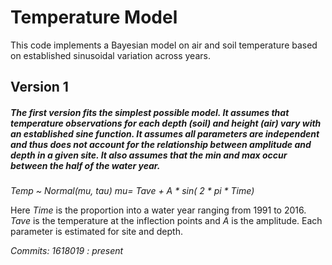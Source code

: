 # Temperature Model
This code implements a Bayesian model on air and soil temperature based on established sinusoidal variation across years.

## Version 1

##### The first version fits the simplest possible model. It assumes that temperature observations for each depth (soil) and height (air) vary with an established sine function. It assumes all parameters are independent and thus does not account for the relationship between amplitude and depth in a given site. It also assumes that the min and max occur between the half of the water year.

_Temp ~ Normal(mu, tau)_
_mu= Tave + A * sin( 2 * pi * Time)_

Here _Time_ is the proportion into a water year ranging from 1991 to 2016. _Tave_ is the temperature at the inflection points and _A_ is the amplitude. Each parameter is estimated for site and depth. 

_Commits: 1618019 : present_